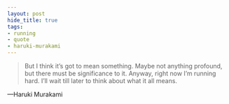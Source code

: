```yaml
---
layout: post
hide_title: true
tags:
- running
- quote
- haruki-murakami
---
```

> But I think it’s got to mean something. Maybe not anything profound, but there must be significance to it. Anyway, right now I’m running hard. I’ll wait till later to think about what it all means.

—Haruki Murakami
